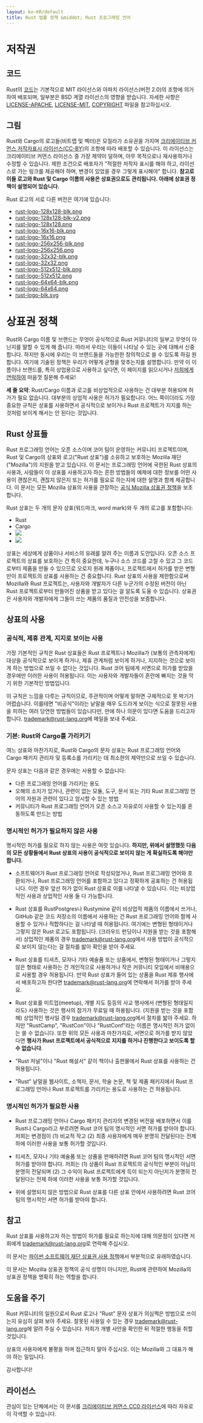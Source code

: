 ```yaml
---
layout: ko-KR/default
title: Rust 법률 정책 &middot; Rust 프로그래밍 언어
---
```


# 저작권

## 코드

Rust의 [코드](https://github.com/rust-lang/rust)는 기본적으로
MIT 라이선스와 아파치 라이선스(버전 2.0)의 조항에 의거하여 배포되며,
일부분은 BSD 계열 라이선스의 영향을 받습니다.
자세한 사항은
[LICENSE-APACHE](https://github.com/rust-lang/rust/blob/master/LICENSE-APACHE),
[LICENSE-MIT](https://github.com/rust-lang/rust/blob/master/LICENSE-MIT),
[COPYRIGHT](https://github.com/rust-lang/rust/blob/master/COPYRIGHT) 파일을 참고하십시오.

## 그림

Rust와 Cargo의 로고들(비트맵 및 벡터)은 모질라가 소유권을 가지며
[크리에이티브 커먼스 저작자표시 라이선스(CC-BY)](https://creativecommons.org/licenses/by/4.0/)의
조항에 따라 배포할 수 있습니다.
이 라이선스는 크리에이티브 커먼스 라이선스 중 가장 제약이 덜하며,
아무 목적으로나 재사용하거나 수정할 수 있습니다.
제한 조건으로 배포자가 "적절한 저작자 표시를 해야 하고,
라이선스로 가는 링크를 제공해야 하며, 변경이 있었을 경우 그렇게 표시해야" 합니다.
**참고로 이들 로고와 Rust 및 Cargo 이름의 사용은 상표권으로도 관리됩니다.
아래에 상표권 정책이 설명되어 있습니다.**

Rust 로고의 서로 다른 버전은 여기에 있습니다:

* [rust-logo-128x128-blk.png](/logos/rust-logo-128x128-blk.png)
* [rust-logo-128x128-blk-v2.png](/logos/rust-logo-128x128-blk-v2.png)
* [rust-logo-128x128.png](/logos/rust-logo-128x128.png)
* [rust-logo-16x16-blk.png](/logos/rust-logo-16x16-blk.png)
* [rust-logo-16x16.png](/logos/rust-logo-16x16.png)
* [rust-logo-256x256-blk.png](/logos/rust-logo-256x256-blk.png)
* [rust-logo-256x256.png](/logos/rust-logo-256x256.png)
* [rust-logo-32x32-blk.png](/logos/rust-logo-32x32-blk.png)
* [rust-logo-32x32.png](/logos/rust-logo-32x32.png)
* [rust-logo-512x512-blk.png](/logos/rust-logo-512x512-blk.png)
* [rust-logo-512x512.png](/logos/rust-logo-512x512.png)
* [rust-logo-64x64-blk.png](/logos/rust-logo-64x64-blk.png)
* [rust-logo-64x64.png](/logos/rust-logo-64x64.png)
* [rust-logo-blk.svg](/logos/rust-logo-blk.svg)

# 상표권 정책

Rust와 Cargo 이름 및 브랜드는 무엇이 공식적으로 Rust 커뮤니티의 일부고
무엇이 아닌지를 말할 수 있게 해 줍니다.
따라서 우리는 이들이 나타날 수 있는 곳에 대해서 신중합니다.
하지만 동시에 우리는 이 브랜드들을 가능한한 창의적으로 쓸 수 있도록 하길 원합니다.
여기에 기술된 정책은 우리가 어떻게 균형을 맞추는지를 설명합니다.
만약 이 이름이나 브랜드를, 특히 상업용으로 사용하고 싶다면,
이 페이지를 읽으시거나 [저희에게 연락하여](mailto:trademark@rust-lang.org)
마음껏 질문해 주세요!

**세 줄 요약**:
Rust/Cargo 이름과 로고를 비상업적으로 사용하는 건 대부분 허용되며 허가가 필요 없습니다.
대부분의 상업적 사용은 허가가 필요합니다.
어느 쪽이더라도 가장 중요한 규칙은 상표를 사용하면서
공식적으로 보이거나 Rust 프로젝트가 지지를 하는 것처럼 보이게 해서는 안 된다는 것입니다.

## Rust 상표들

Rust 프로그래밍 언어는 오픈 소스이며 코어 팀이 운영하는 커뮤니티 프로젝트이며,
Rust 및 Cargo의 상표와 로고("Rust 상표")를 소유하고 보호하는
Mozilla 재단("Mozilla")의 지원을 받고 있습니다.
이 문서는 프로그래밍 언어에 국한된 Rust 상표의 사용과,
사람들이 이 상표를 사용하고자 하는 흔한 방법들의 예제에 대한 정보를
어떤 사용이 괜찮은지, 괜찮지 않은지 또는 허가를 필요로 하는지에 대한 설명과 함께 제공합니다.
이 문서는 모든 Mozilla 상표의 사용을 관장하는
[공식 Mozilla 상표권 정책](https://www.mozilla.org/foundation/trademarks/policy/)을
보조합니다.

Rust 상표는 두 개의 문자 상표(워드마크, word mark)와 두 개의 로고를 포함합니다:

* Rust
* Cargo
* <img src="https://www.rust-lang.org/logos/rust-logo-blk.svg">
* <img src="https://www.rust-lang.org/logos/cargo.png">

상표는 세상에게 상품이나 서비스의 유래를 알려 주는 이름과 도안입니다.
오픈 소스 프로젝트의 상표를 보호하는 건 특히 중요한데,
누구나 소스 코드를 고칠 수 있고 그 코드로부터 제품을 만들 수 있으므로
오로지 원래 제품이나, 프로젝트에서 허가를 받은 변형만이
프로젝트의 상표를 사용하는 건 중요합니다.
Rust 상표의 사용을 제한함으로써 Mozilla와 Rust 프로젝트는,
사용자와 개발자가 다른 누군가의 수정된 버전이 아닌
Rust 프로젝트로부터 만들어진 상품을 받고 있다는 걸 알도록 도울 수 있습니다.
상표권은 사용자와 개발자에게 그들이 쓰는 제품의 품질과 안전성을 보증합니다.

## 상표의 사용

### 공식적, 제휴 관계, 지지로 보이는 사용

가장 기본적인 규칙은 Rust 상표들은 Rust 프로젝트나 Mozilla가 (보통의 관측자에게) 대상을 공식적으로 보이게 하거나, 제휴 관계처럼 보이게 하거나, 지지하는 것으로 보이게 하는 방법으로 쓰일 수 없다는 것입니다.
Rust 코어 팀에게 서면으로 허가를 받았을 경우에만 이러한 사용이 허용됩니다.
이는 사용자와 개발자들이 혼란에 빠지는 것을 막기 위한 기본적인 방법입니다.

이 규칙은 느낌을 다루는 규칙이므로, 주관적이며 어떻게 말하면 구체적으로 못 박기가 어렵습니다.
이를테면 "비공식"이라는 낱말을 매우 도드라게 보이는 식으로 잘못된 사용을 피하는 여러 당연한 방법들이 있습니다만, 만에 하나 의문이 있다면 도움을 드리고자 합니다.
[trademark@rust-lang.org](mailto:trademark@rust-lang.org)에 메일을 보내 주세요.

### 기본: Rust와 Cargo를 가리키기

여느 상표와 마찬가지로, Rust와 Cargo의 문자 상표는
Rust 프로그래밍 언어와 Cargo 패키지 관리자 및 등록소를 가리키는 데
최소한의 제약만으로 쓰일 수 있습니다.

문자 상표는 다음과 같은 경우에는 사용할 수 없습니다:

- 다른 프로그래밍 언어를 가리키는 용도
- 오해의 소지가 있거나, 관련이 없는 모듈, 도구, 문서 또는 기타 Rust 프로그래밍 언어의 자원과 관련이 있다고 암시할 수 있는 방법
- 커뮤니티가 Rust 프로그래밍 언어가 오픈 소스고 자유로이 사용할 수 있는지를 혼동하도록 만드는 방법

### 명시적인 허가가 필요하지 않은 사용

명시적인 허가를 필요로 하지 않는 사용은 여럿 있습니다.
**하지만, 위에서 설명했듯 다음의 모든 상황들에서
Rust 상표의 사용이 공식적으로 보이지 않는 게 확실하도록 해야만 합니다.**

* 소프트웨어가 Rust 프로그래밍 언어로 작성되었거나,
Rust 프로그래밍 언어와 호환되거나,
Rust 프로그래밍 언어를 포함하고 있다고 정확하게 공표하는 건 허용됩니다.
이런 경우 앞선 허가 없이 Rust 상표로 이를 나타낼 수 있습니다.
이는 비상업적인 사용과 상업적인 사용 둘 다 가능합니다.

* Rust 상표를 RustPostgres나 Rustymine 같이 비상업적 제품의 이름에서 쓰거나,
GitHub 같은 코드 저장소의 이름에서 사용하는 건
Rust 프로그래밍 언어와 함께 사용할 수 있거나 적합하다는 걸 나타낼 때 허용됩니다.
여기에는 변형된 형태이거나 그렇지 않은 Rust 로고도 포함됩니다.
(크라우드 펀딩이나 지원을 받는 것을 포함해서) 상업적인 제품의 경우
[trademark@rust-lang.org](mailto:trademark@rust-lang.org)에서
사용 방법이 공식적으로 보이지 않는다는 걸 절차를 밟아 확인을 받아 주세요.

* Rust 상표를 티셔츠, 모자나 기타 예술품 또는 상품에서,
변형된 형태이거나 그렇지 않은 형태로 사용하는 건
개인적으로 사용하거나 작은 커뮤니티 모임에서 비매용으로 사용할 경우 허용됩니다.
만약 Rust 상표가 들어 있는 상품을 Rust 제휴 행사에서 배포하고자 한다면
[trademark@rust-lang.org](mailto:trademark@rust-lang.org)에 연락해서 허가를 받아 주세요.

* Rust 상표를 미트업(meetup), 개별 지도 등등의 사교 행사에서
(변형된 형태일지라도) 사용하는 것은 행사의 참가가 무료일 때 허용됩니다.
(지원을 받는 것을 포함해) 상업적인 행사일 경우
[trademark@rust-lang.org](mailto:trademark@rust-lang.org)에서 절차를 밟아 주세요.
하지만 "RustCamp", "RustCon"이나 "RustConf"라는 이름은 명시적인 허가 없이는 쓸 수 없습니다.
또한 위의 모든 사용과 마찬가지로, 서면으로 허가를 받지 않았다면
**행사가 Rust 프로젝트에서 공식적으로 지지를 하거나 진행한다고 보이도록 할 수 없습니다**.

* "Rust 저널"이나 "Rust 해설서" 같이 책이나 출판물에서 Rust 상표를 사용하는 건 허용됩니다.

* "Rust" 낱말을 웹사이트, 소책자, 문서, 학술 논문, 책 및 제품 패키지에서
Rust 프로그래밍 언어나 Rust 프로젝트를 가리키는 용도로 사용하는 건 허용됩니다.

### 명시적인 허가가 필요한 사용

* Rust 프로그래밍 언어나 Cargo 패키지 관리자의 변경된 버전을 배포하면서
이를 Rust나 Cargo라고 부르려면 Rust 코어 팀의 명시적인 서면 허가를 받아야 합니다.
저희는 변경점이 (1) 비교적 작고 (2) 최종 사용자에게 매우 분명히 전달된다는 전제 하에
이러한 사용을 보통 허가할 것입니다.

* 티셔츠, 모자나 기타 예술품 또는 상품을 판매하려면
Rust 코어 팀의 명시적인 서면 허가를 받아야 합니다.
저희는 (1) 상품이 Rust 프로젝트의 공식적인 부분이 아님이 분명히 전달되며
(2) 그 수익이 Rust 프로젝트에게 득이 되는지 아닌지가 분명히 전달된다는 전제 하에
이러한 사용을 보통 허가할 것입니다.

* 위에 설명되지 않은 방법으로 Rust 상표를 다른 상표 안에서 사용하려면
Rust 코어 팀의 명시적인 서면 허가를 받아야 합니다.

## 참고

Rust 상표를 사용하고자 하는 방법이 허가를 필요로 하는지에 대해 의문점이 있다면
저희에게 [trademark@rust-lang.org](mailto:trademark@rust-lang.org)로 연락해 주십시오.

이 문서는
[파이썬 소프트웨어 재단 상표권 사용 정책](https://www.python.org/psf/trademarks/)에서
부분적으로 유래하였습니다.

이 문서는 Mozilla 상표권 정책의 공식 성명이 아니지만,
Rust에 관련하여 Mozilla의 상표권 정책을 명확히 하는 역할을 합니다.

## 도움을 주기

Rust 커뮤니티의 일원으로서
Rust 로고나 "Rust" 문자 상표가 의심쩍은 방법으로 쓰이는지 유심히 살펴 보아 주세요.
잘못된 사용일 수 있는 경우
[trademark@rust-lang.org](mailto:trademark@rust-lang.org)에 알려 주실 수 있습니다.
저희가 개별 사안을 확인한 뒤 적절한 행동을 취할 것입니다.

상표의 사용자에게 불평을 하며 접근하지 말아 주십시오.
이는 Mozilla와 그 대표가 해야 하는 일입니다.

감사합니다!

## 라이선스

관심이 있는 단체에서는 이 문서를
[크리에이티브 커먼스 CC0 라이선스](https://creativecommons.org/publicdomain/zero/1.0/)에 따라
자유로이 각색할 수 있습니다.
